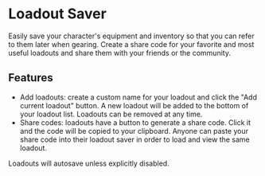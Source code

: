 # Loadout Saver

Easily save your character's equipment and inventory so that you can refer to them later when gearing.  Create a share code for your favorite and most useful loadouts and share them with your friends or the community.

## Features

- Add loadouts: create a custom name for your loadout and click the "Add current loadout" button. A new loadout will be added to the bottom of your loadout list. Loadouts can be removed at any time.
- Share codes: loadouts have a button to generate a share code. Click it and the code will be copied to your clipboard. Anyone can paste your share code into their loadout saver in order to load and view the same loadout.

Loadouts will autosave unless explicitly disabled.
